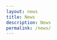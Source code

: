 ```yaml
---
layout: news
title: News
description: News
permalink: /news/
---
```


<!-- Content here would shop up above your list of posts -->
